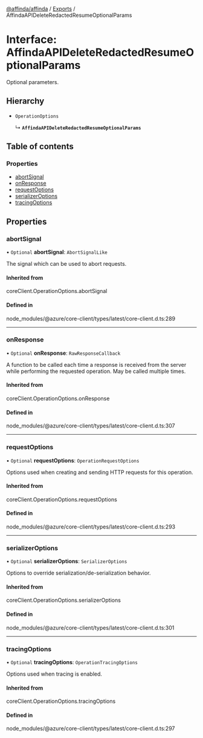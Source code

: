 [@affinda/affinda](../README.md) / [Exports](../modules.md) / AffindaAPIDeleteRedactedResumeOptionalParams

# Interface: AffindaAPIDeleteRedactedResumeOptionalParams

Optional parameters.

## Hierarchy

- `OperationOptions`

  ↳ **`AffindaAPIDeleteRedactedResumeOptionalParams`**

## Table of contents

### Properties

- [abortSignal](AffindaAPIDeleteRedactedResumeOptionalParams.md#abortsignal)
- [onResponse](AffindaAPIDeleteRedactedResumeOptionalParams.md#onresponse)
- [requestOptions](AffindaAPIDeleteRedactedResumeOptionalParams.md#requestoptions)
- [serializerOptions](AffindaAPIDeleteRedactedResumeOptionalParams.md#serializeroptions)
- [tracingOptions](AffindaAPIDeleteRedactedResumeOptionalParams.md#tracingoptions)

## Properties

### abortSignal

• `Optional` **abortSignal**: `AbortSignalLike`

The signal which can be used to abort requests.

#### Inherited from

coreClient.OperationOptions.abortSignal

#### Defined in

node_modules/@azure/core-client/types/latest/core-client.d.ts:289

___

### onResponse

• `Optional` **onResponse**: `RawResponseCallback`

A function to be called each time a response is received from the server
while performing the requested operation.
May be called multiple times.

#### Inherited from

coreClient.OperationOptions.onResponse

#### Defined in

node_modules/@azure/core-client/types/latest/core-client.d.ts:307

___

### requestOptions

• `Optional` **requestOptions**: `OperationRequestOptions`

Options used when creating and sending HTTP requests for this operation.

#### Inherited from

coreClient.OperationOptions.requestOptions

#### Defined in

node_modules/@azure/core-client/types/latest/core-client.d.ts:293

___

### serializerOptions

• `Optional` **serializerOptions**: `SerializerOptions`

Options to override serialization/de-serialization behavior.

#### Inherited from

coreClient.OperationOptions.serializerOptions

#### Defined in

node_modules/@azure/core-client/types/latest/core-client.d.ts:301

___

### tracingOptions

• `Optional` **tracingOptions**: `OperationTracingOptions`

Options used when tracing is enabled.

#### Inherited from

coreClient.OperationOptions.tracingOptions

#### Defined in

node_modules/@azure/core-client/types/latest/core-client.d.ts:297
